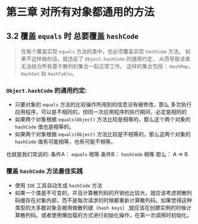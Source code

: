 
# 第三章 对所有对象都通用的方法

## 3.2 覆盖 `equals` 时 总要覆盖 `hashCode`

> 在每个覆盖实现 `equals` 方法的类中，也必须覆盖实现 `hashCode` 方法。
> 如果不这样做的话，就违反了 `Object.hashCode` 的通用约定，
> 从而导致该类无法结合所有基于散列的集合一起正常工作。
> 这样的集合包括： `HashMap`，`HashSet` 和 `HashTable`。

### `Object.hashCode` 的通用约定:

- 只要对象的 `equals` 方法的比较操作所用到的信息没有被修改，那么 多次执行应用程序，可以是不相同的，但同一次应用程序的执行期间，必定是相同的
- 如果两个对象根据 `equals(Object)` 方法比较是相等的，那么这个两个对象的 `hashCode` 值也是相等的。
- 如果两个对象根据 `equals(Object)` 方法比较是不相等的，那么这两个对象的 `hashCode` 值有可能相等，也有可能不相等。

也就是我们常说的: 
条件A： `equals` 相等 
条件B： `hashCode` 相等
那么： A => B 

### 覆盖 `hashCode` 方法最佳实践

- 使用 `IDE` 工具自动生成 `hashCode` 方法
- 如果一个类是不可变的，并且计算散列码的开销也比较大，就应该考虑把散列码缓存在对象内部，而不是每次请求的时候都重新计算散列码。如果觉得这种类型的大多数对象会被用做散列键（`hash keys`）,就应该在创建实例的时候计算散列码。或者使用懒加载的方式进行初始化操作，在第一次调用时初始化。